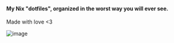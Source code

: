 #### My Nix "dotfiles", organized in the worst way you will ever see.

Made with love <3

![image](https://github.com/JimmJam/NixFiles/assets/34753734/cdde699f-1338-419a-9330-260783cdce5c)
